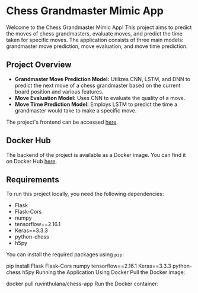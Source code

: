# Chess Grandmaster Mimic App

Welcome to the Chess Grandmaster Mimic App! This project aims to predict the moves of chess grandmasters, evaluate moves, and predict the time taken for specific moves. The application consists of three main models: grandmaster move prediction, move evaluation, and move time prediction.

## Project Overview

- **Grandmaster Move Prediction Model:** Utilizes CNN, LSTM, and DNN to predict the next move of a chess grandmaster based on the current board position and various features.
- **Move Evaluation Model:** Uses CNN to evaluate the quality of a move.
- **Move Time Prediction Model:** Employs LSTM to predict the time a grandmaster would take to make a specific move.

The project's frontend can be accessed [here](https://ruvint.github.io/frontend-host-chess/).

## Docker Hub

The backend of the project is available as a Docker image. You can find it on Docker Hub [here](https://hub.docker.com/r/ruvinthulana/chess-app).

## Requirements

To run this project locally, you need the following dependencies:

- Flask
- Flask-Cors
- numpy
- tensorflow==2.16.1
- Keras==3.3.3
- python-chess
- h5py

You can install the required packages using `pip`:


pip install Flask Flask-Cors numpy tensorflow==2.16.1 Keras==3.3.3 python-chess h5py
Running the Application
Using Docker
Pull the Docker image:


docker pull ruvinthulana/chess-app
Run the Docker container:


